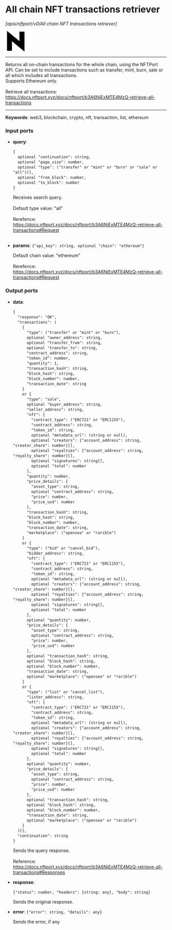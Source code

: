 # All chain NFT transactions retriever

_[apis/nftport/v0/All chain NFT transactions retriever]_

![icon](</assets/icons/352b98b2-6df6-4a21-93e1-a31cf5b9311d.png>)

---

Returns all on-chain transactions for the whole chain, using the NFTPort API. Can be set to include transactions such as transfer, mint, burn, sale or all which includes all transactions.<br>
Supports Ethereum only.<br>
<br>
Retrieve all transactions:<br>
https://docs.nftport.xyz/docs/nftport/b3A6NjExMTE4MzQ-retrieve-all-transactions<br>

---

__Keywords__: web3, blockchain, crypto, nft, transaction, list, ethereum

### Input ports

* __query__: 
    ```
    {
      optional "continuation": string,
      optional "page_size": number,
      optional "type": ("transfer" or "mint" or "burn" or "sale" or "all")[],
      optional "from_block": number,
      optional "to_block": number
    }
    ```

    Receives search query.<br>
    <br>
    Default type value: "all"<br>
    <br>
    Rerefence:<br>
    https://docs.nftport.xyz/docs/nftport/b3A6NjExMTE4MzQ-retrieve-all-transactions#Request<br>
    <br>


* __params__: ` {"api_key": string, optional "chain": "ethereum"} `

    Default chain value: "ethereum"<br>
    <br>
    Rerefence:<br>
    https://docs.nftport.xyz/docs/nftport/b3A6NjExMTE4MzQ-retrieve-all-transactions#Request<br>

### Output ports

* __data__: 
    ```
    {
      "response": "OK",
      "transactions": (
        {
          "type": ("transfer" or "mint" or "burn"),
          optional "owner_address": string,
          optional "transfer_from": string,
          optional "transfer_to": string,
          "contract_address": string,
          "token_id": number,
          "quantity": 1,
          "transaction_hash": string,
          "block_hash": string,
          "block_number": number,
          "transaction_date": string
        }
        or {
          "type": "sale",
          optional "buyer_address": string,
          "seller_address": string,
          "nft": {
            "contract_type": ("ERC721" or "ERC1155"),
            "contract_address": string,
            "token_id": string,
            optional "metadata_url": (string or null),
            optional "creators": {"account_address": string, "creator_share": number}[],
            optional "royalties": {"account_address": string, "royalty_share": number}[],
            optional "signatures": string[],
            optional "total": number
          },
          "quantity": number,
          "price_details": {
            "asset_type": string,
            optional "contract_address": string,
            "price": number,
            "price_usd": number
          },
          "transaction_hash": string,
          "block_hash": string,
          "block_number": number,
          "transaction_date": string,
          "marketplace": ("opensea" or "rarible")
        }
        or {
          "type": ("bid" or "cancel_bid"),
          "bidder_address": string,
          "nft": {
            "contract_type": ("ERC721" or "ERC1155"),
            "contract_address": string,
            "token_id": string,
            optional "metadata_url": (string or null),
            optional "creators": {"account_address": string, "creator_share": number}[],
            optional "royalties": {"account_address": string, "royalty_share": number}[],
            optional "signatures": string[],
            optional "total": number
          },
          optional "quantity": number,
          "price_details": {
            "asset_type": string,
            optional "contract_address": string,
            "price": number,
            "price_usd": number
          },
          optional "transaction_hash": string,
          optional "block_hash": string,
          optional "block_number": number,
          "transaction_date": string,
          optional "marketplace": ("opensea" or "rarible")
        }
        or {
          "type": ("list" or "cancel_list"),
          "lister_address": string,
          "nft": {
            "contract_type": ("ERC721" or "ERC1155"),
            "contract_address": string,
            "token_id": string,
            optional "metadata_url": (string or null),
            optional "creators": {"account_address": string, "creator_share": number}[],
            optional "royalties": {"account_address": string, "royalty_share": number}[],
            optional "signatures": string[],
            optional "total": number
          },
          optional "quantity": number,
          "price_details": {
            "asset_type": string,
            optional "contract_address": string,
            "price": number,
            "price_usd": number
          },
          optional "transaction_hash": string,
          optional "block_hash": string,
          optional "block_number": number,
          "transaction_date": string,
          optional "marketplace": ("opensea" or "rarible")
        }
      )[],
      "continuation": string
    }
    ```

    Sends the query response.<br>
    <br>
    Reference:<br>
    https://docs.nftport.xyz/docs/nftport/b3A6NjExMTE4MzQ-retrieve-all-transactions#Responses<br>


* __response__: 
    ```
    {"status": number, "headers": {string: any}, "body": string}
    ```

    Sends the original response.<br>


* __error__: ` {"error": string, "details": any} `

    Sends the error, if any<br>

